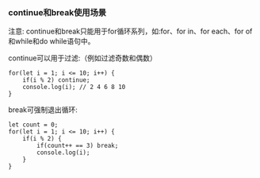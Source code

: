 ### continue和break使用场景

注意: continue和break只能用于for循环系列，如:for、for in、for each、for of和while和do while语句中。

continue可以用于过滤:（例如过滤奇数和偶数）

	for(let i = 1; i <= 10; i++) {
		if(i % 2) continue;
		console.log(i); // 2 4 6 8 10
	}
	
break可强制退出循环:
	
	let count = 0;
	for(let i = 1; i <= 10; i++) {
		if(i % 2) {
			if(count++ == 3) break;
			console.log(i);
		}
	}
	